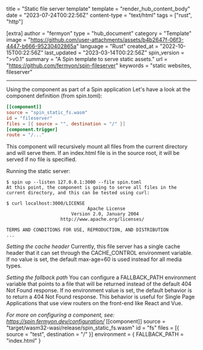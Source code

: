 title = "Static file server template"
template = "render_hub_content_body"
date = "2023-07-24T00:22:56Z"
content-type = "text/html"
tags = ["rust", "http"]

[extra]
author = "fermyon"
type = "hub_document"
category = "Template"
image = "https://github.com/user-attachments/assets/b4b2647f-06f3-4447-b666-95230402865a"
language = "Rust"
created_at = "2022-10-15T00:22:56Z"
last_updated = "2023-03-14T00:22:56Z"
spin_version = ">v0.1"
summary =  "A Spin template to serve static assets."
url = "https://github.com/fermyon/spin-fileserver"
keywords = "static websites, fileserver"

---

Using the component as part of a Spin application
Let's have a look at the component definition (from spin.toml):

```toml
[[component]]
source = "spin_static_fs.wasm"
id = "fileserver"
files = [{ source = "", destination = "/" }]
[component.trigger]
route = "/..."
```

This component will recursively mount all files from the current directory and will serve them. If an index.html file is in the source root, it will be served if no file is specified.

Running the static server:

```
$ spin up --listen 127.0.0.1:3000 --file spin.toml
At this point, the component is going to serve all files in the current directory, and this can be tested using curl:

$ curl localhost:3000/LICENSE
                              Apache License
                        Version 2.0, January 2004
                    http://www.apache.org/licenses/

TERMS AND CONDITIONS FOR USE, REPRODUCTION, AND DISTRIBUTION
...
```

_Setting the cache header_
Currently, this file server has a single cache header that it can set through the CACHE_CONTROL environment variable. If no value is set, the default max-age=60 is used instead for all media types.

_Setting the fallback path_
You can configure a FALLBACK_PATH environment variable that points to a file that will be returned instead of the default 404 Not Found response. If no environment value is set, the default behavior is to return a 404 Not Found response. This behavior is useful for Single Page Applications that use view routers on the front-end like React and Vue.

_For more on configuring a component, see: https://spin.fermyon.dev/configuration/_
[[component]]
source = "target/wasm32-wasi/release/spin_static_fs.wasm"
id = "fs"
files = [{ source = "test", destination = "/" }]
environment = { FALLBACK_PATH = "index.html" }
